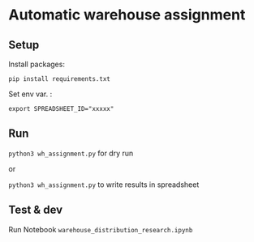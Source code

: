 # Automatic warehouse assignment

## Setup

Install packages:

`pip install requirements.txt`

Set env var. :

`export SPREADSHEET_ID="xxxxx"`

## Run

`python3 wh_assignment.py` for dry run

or

`python3 wh_assignment.py` to write results in spreadsheet

## Test & dev

Run Notebook `warehouse_distribution_research.ipynb`
